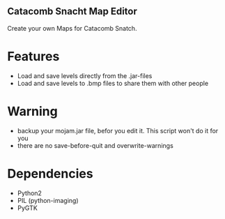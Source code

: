 Catacomb Snacht Map Editor
--------------------------
Create your own Maps for Catacomb Snatch.

Features
========
 * Load and save levels directly from the .jar-files
 * Load and save levels to .bmp files to share them with other people

Warning
=======
 * backup your mojam.jar file, befor you edit it. This script won't do it for you
 * there are no save-before-quit and overwrite-warnings

Dependencies
===========
 * Python2
 * PIL (python-imaging)
 * PyGTK
